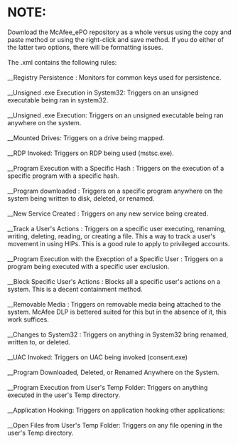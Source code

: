 # NOTE:
Download the McAfee_ePO repository as a whole versus using the copy and paste method or using the right-click and save method. If you do either of the latter two options, there will be formatting issues.
<br><br>
The .xml contains the following rules: <br>
<br>
__Registry Persistence : Monitors for common keys used for persistence.<br><br>
__Unsigned .exe Execution in System32: Triggers on an unsigned executable being ran in system32.<br><br>
__Unsigned .exe Execution: Triggers on an unsigned executable being ran anywhere on the system.<br><br>
__Mounted Drives: Triggers on a drive being mapped.<br><br>
__RDP Invoked: Triggers on RDP being used (mstsc.exe).<br><br>
__Program Execution with a Specific Hash : Triggers on the execution of a specific program with a specific hash.<br><br>
__Program downloaded : Triggers on a specific program anywhere on the system being written to disk, deleted, or renamed.<br><br>
__New Service Created : Triggers on any new service being created.<br><br>
__Track a User's Actions : Triggers on a specific user executing, renaming, writing, deleting, reading, or creating a file. This a way to track a user's movement in using HIPs. This is a good rule to apply to privileged accounts.<br><br>
__Program Execution with the Execption of a Specific User : Triggers on a program being executed with a specific user exclusion.<br><br>
__Block Specific User's Actions : Blocks all a specific user's actions on a system. This is a decent containment method.<br><br>
__Removable Media : Triggers on removable media being attached to the system. McAfee DLP is bettered suited for this but in the absence of it, this work suffices.<br><br>
__Changes to System32 : Triggers on anything in System32 bring renamed, written to, or deleted.<br><br>
__UAC Invoked: Triggers on UAC being invoked (consent.exe)<br><br>
__Program Downloaded, Deleted, or Renamed Anywhere on the System.<br><br>
__Program Execution from User's Temp Folder: Triggers on anything executed in the user's Temp directory.<br><br>
__Application Hooking: Triggers on application hooking other applications:<br><br>
__Open Files from User's Temp Folder: Triggers on any file opening in the user's Temp directory.<br><br>
